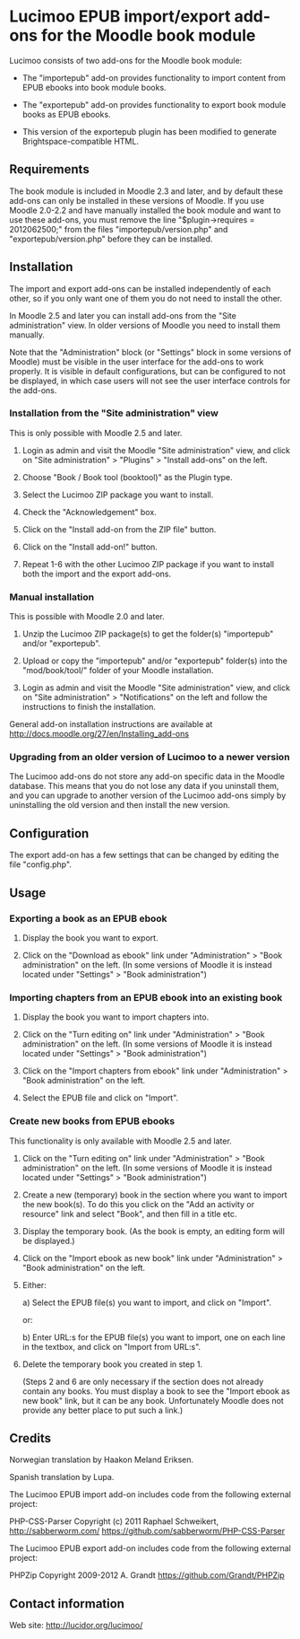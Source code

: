 # Lucimoo EPUB import/export add-ons for the Moodle book module

Lucimoo consists of two add-ons for the Moodle book module:

*   The "importepub" add-on provides functionality to import
    content from EPUB ebooks into book module books.

*   The "exportepub" add-on provides functionality to export
    book module books as EPUB ebooks.

*    This version of the exportepub plugin has been modified
    to generate Brightspace-compatible HTML.



## Requirements

The book module is included in Moodle 2.3 and later, and by
default these add-ons can only be installed in these versions
of Moodle. If you use Moodle 2.0-2.2 and have manually installed
the book module and want to use these add-ons, you must remove
the line "$plugin->requires = 2012062500;" from the files
"importepub/version.php" and "exportepub/version.php" before
they can be installed.


## Installation

The import and export add-ons can be installed independently
of each other, so if you only want one of them you do not
need to install the other.

In Moodle 2.5 and later you can install add-ons from the
"Site administration" view. In older versions of Moodle
you need to install them manually.

Note that the "Administration" block (or "Settings" block
in some versions of Moodle) must be visible in the
user interface for the add-ons to work properly. It is
visible in default configurations, but can be configured
to not be displayed, in which case users will not see the
user interface controls for the add-ons.

### Installation from the "Site administration" view

This is only possible with Moodle 2.5 and later.

1.  Login as admin and visit the Moodle
    "Site administration" view, and click on
    "Site administration" > "Plugins" > "Install add-ons"
    on the left.

2.  Choose "Book / Book tool (booktool)" as the Plugin type.

3.  Select the Lucimoo ZIP package you want to install.

4.  Check the "Acknowledgement" box.

5.  Click on the "Install add-on from the ZIP file" button.

6.  Click on the "Install add-on!" button.

7.  Repeat 1-6 with the other Lucimoo ZIP package if you
    want to install both the import and the export add-ons.

### Manual installation

This is possible with Moodle 2.0 and later.

1.  Unzip the Lucimoo ZIP package(s) to get the folder(s)
    "importepub" and/or "exportepub".

2.  Upload or copy the "importepub" and/or "exportepub"
    folder(s) into the "mod/book/tool/" folder of your
    Moodle installation.

3.  Login as admin and visit the Moodle
    "Site administration" view, and click on
    "Site administration" > "Notifications" on the left
    and follow the instructions to finish the installation.

General add-on installation instructions are available at
http://docs.moodle.org/27/en/Installing_add-ons

### Upgrading from an older version of Lucimoo to a newer version

The Lucimoo add-ons do not store any add-on specific data in the
Moodle database. This means that you do not lose any data if you
uninstall them, and you can upgrade to another version of the
Lucimoo add-ons simply by uninstalling the old version and then
install the new version.


## Configuration

The export add-on has a few settings that can be changed by
editing the file "config.php".


## Usage

### Exporting a book as an EPUB ebook

1.  Display the book you want to export.

2.  Click on the "Download as ebook" link under
    "Administration" > "Book administration" on the left.
    (In some versions of Moodle it is instead
    located under "Settings" > "Book administration")

### Importing chapters from an EPUB ebook into an existing book

1.  Display the book you want to import chapters into.

2.  Click on the "Turn editing on" link under
    "Administration" > "Book administration" on the left.
    (In some versions of Moodle it is instead
    located under "Settings" > "Book administration")

3.  Click on the "Import chapters from ebook" link under
    "Administration" > "Book administration" on the left.

4.  Select the EPUB file and click on "Import".

### Create new books from EPUB ebooks

This functionality is only available with Moodle 2.5 and later.

1.  Click on the "Turn editing on" link under
    "Administration" > "Book administration" on the left.
    (In some versions of Moodle it is instead
    located under "Settings" > "Book administration")

2.  Create a new (temporary) book in the section where
    you want to import the new book(s). To do this you
    click on the "Add an activity or resource" link and
    select "Book", and then fill in a title etc.

3.  Display the temporary book. (As the book is empty,
    an editing form will be displayed.)

4.  Click on the "Import ebook as new book" link under
    "Administration" > "Book administration" on the left.

5.  Either:

    a) Select the EPUB file(s) you want to import,
       and click on "Import".

    or:

    b) Enter URL:s for the EPUB file(s) you want to import,
       one on each line in the textbox, and click on
       "Import from URL:s".

6.  Delete the temporary book you created in step 1.

    (Steps 2 and 6 are only necessary if the section
    does not already contain any books. You must display
    a book to see the "Import ebook as new book" link,
    but it can be any book. Unfortunately Moodle does
    not provide any better place to put such a link.)


## Credits

Norwegian translation by Haakon Meland Eriksen.

Spanish translation by Lupa.

The Lucimoo EPUB import add-on includes code from the
following external project:

PHP-CSS-Parser
Copyright (c) 2011 Raphael Schweikert, http://sabberworm.com/
https://github.com/sabberworm/PHP-CSS-Parser

The Lucimoo EPUB export add-on includes code from the
following external project:

PHPZip
Copyright 2009-2012 A. Grandt
https://github.com/Grandt/PHPZip


## Contact information

Web site: http://lucidor.org/lucimoo/
